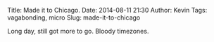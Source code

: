 Title: Made it to Chicago.
Date: 2014-08-11 21:30
Author: Kevin
Tags: vagabonding, micro
Slug: made-it-to-chicago

Long day, still got more to go. Bloody timezones.
